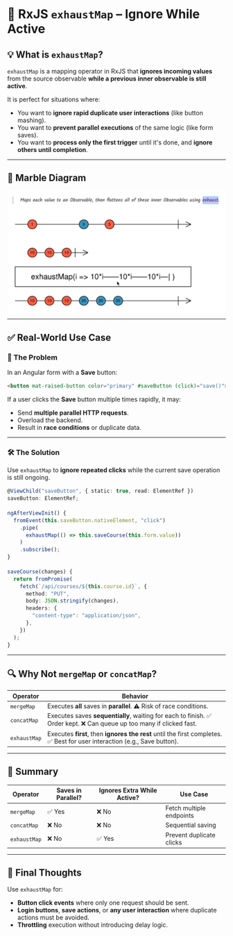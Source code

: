 # 🚫 RxJS `exhaustMap` – Ignore While Active

## 💡 What is `exhaustMap`?

`exhaustMap` is a mapping operator in RxJS that **ignores incoming values** from the source observable **while a previous inner observable is still active**.

It is perfect for situations where:

* You want to **ignore rapid duplicate user interactions** (like button mashing).
* You want to **prevent parallel executions** of the same logic (like form saves).
* You want to **process only the first trigger** until it's done, and **ignore others until completion**.

---

## 🔬 Marble Diagram

![exhaustMap-marble-diagram](./image/exhaustMap.png)


---

## ✅ Real-World Use Case

### 🔄 The Problem

In an Angular form with a **Save** button:

```html
<button mat-raised-button color="primary" #saveButton (click)="save()">Save</button>
```

If a user clicks the **Save** button multiple times rapidly, it may:

* Send **multiple parallel HTTP requests**.
* Overload the backend.
* Result in **race conditions** or duplicate data.

---

### 🛠️ The Solution

Use `exhaustMap` to **ignore repeated clicks** while the current save operation is still ongoing.

```ts
@ViewChild("saveButton", { static: true, read: ElementRef })
saveButton: ElementRef;

ngAfterViewInit() {
  fromEvent(this.saveButton.nativeElement, "click")
    .pipe(
      exhaustMap(() => this.saveCourse(this.form.value))
    )
    .subscribe();
}

saveCourse(changes) {
  return fromPromise(
    fetch(`/api/courses/${this.course.id}`, {
      method: "PUT",
      body: JSON.stringify(changes),
      headers: {
        "content-type": "application/json",
      },
    })
  );
}
```

---

## 🔍 Why Not `mergeMap` or `concatMap`?

| Operator     | Behavior                                                                                                                  |
| ------------ | ------------------------------------------------------------------------------------------------------------------------- |
| `mergeMap`   | Executes **all** saves in **parallel**. ⚠️ Risk of race conditions.                                                       |
| `concatMap`  | Executes saves **sequentially**, waiting for each to finish. ✅ Order kept. ❌ Can queue up too many if clicked fast.       |
| `exhaustMap` | Executes **first**, then **ignores the rest** until the first completes. ✅ Best for user interaction (e.g., Save button). |

---

## 🔐 Summary

| Operator     | Saves in Parallel? | Ignores Extra While Active? | Use Case                 |
| ------------ | ------------------ | --------------------------- | ------------------------ |
| `mergeMap`   | ✅ Yes              | ❌ No                        | Fetch multiple endpoints |
| `concatMap`  | ❌ No               | ❌ No                        | Sequential saving        |
| `exhaustMap` | ❌ No               | ✅ Yes                       | Prevent duplicate clicks |

---

## 💬 Final Thoughts

Use `exhaustMap` for:

* **Button click events** where only one request should be sent.
* **Login buttons**, **save actions**, or **any user interaction** where duplicate actions must be avoided.
* **Throttling** execution without introducing delay logic.

